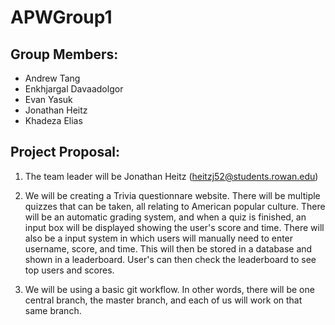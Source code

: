 # APWGroup1
## Group Members: 
* Andrew Tang
* Enkhjargal Davaadolgor
* Evan Yasuk
* Jonathan Heitz
* Khadeza Elias

## Project Proposal: 
1.  The team leader will be Jonathan Heitz (heitzj52@students.rowan.edu)

2.  We will be creating a Trivia questionnare website. There will be multiple quizzes 
    that can be taken, all relating to American popular culture. There will be an automatic 
    grading system, and when a quiz is finished, an input box will be displayed showing the user's score 
    and time. There will also be a input system in which users will manually need to enter username, score, 
    and time. This will then be stored in a database and shown in a leaderboard. User's can then check 
    the leaderboard to see top users and scores.

3.  We will be using a basic git workflow. In other words, there will be one central branch, 
    the master branch, and each of us will work on that same branch. 
